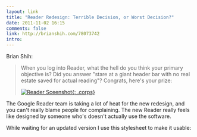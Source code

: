 ```yaml
---
layout: link
title: "Reader Redesign: Terrible Decision, or Worst Decision?"
date: 2011-11-02 16:15
comments: false
link: http://brianshih.com/78073742 
intro: 
---
```

Brian Shih:

> When you log into Reader, what the hell do you think your primary objective is? Did you answer "stare at a giant header bar with no real estate saved for actual reading"? Congrats, here's your prize:
> 
> [![Reader Sceenshot](http://getfile7.posterous.com/getfile/files.posterous.com/temp-2011-10-31/dfIwlasBHicpuyntkfuJyutbvjvbhkeJyrDckDEridkIhmzuGGaubnGesnHp/Reader.png.scaled1000.png){: .corps}][image]

[image]: http://getfile7.posterous.com/getfile/files.posterous.com/temp-2011-10-31/dfIwlasBHicpuyntkfuJyutbvjvbhkeJyrDckDEridkIhmzuGGaubnGesnHp/Reader.png.scaled1000.png

The Google Reader team is taking a lot of heat for the new redesign, and you can't really blame people for complaining. The new Reader really feels like designed by someone who's doesn't actually use the software. 

While waiting for an updated version I use this stylesheet to make it usable:

<script src="https://gist.github.com/1336795.js?file=greader.css"> </script>

